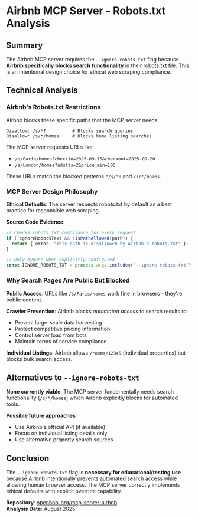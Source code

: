 # Airbnb MCP Server - Robots.txt Analysis

## Summary

The Airbnb MCP server requires the `--ignore-robots-txt` flag because **Airbnb specifically blocks search functionality** in their robots.txt file. This is an intentional design choice for ethical web scraping compliance.

## Technical Analysis

### Airbnb's Robots.txt Restrictions

Airbnb blocks these specific paths that the MCP server needs:
```
Disallow: /s/*?          # Blocks search queries  
Disallow: /s/*/homes     # Blocks home listing searches
```

The MCP server requests URLs like:
- `/s/Paris/homes?checkin=2025-09-15&checkout=2025-09-20`
- `/s/London/homes?adults=2&price_min=100`

These URLs match the blocked patterns `*/s/*?` and `/s/*/homes`.

### MCP Server Design Philosophy

**Ethical Defaults**: The server respects robots.txt by default as a best practice for responsible web scraping.

**Source Code Evidence**:
```typescript
// Checks robots.txt compliance for every request
if (!ignoreRobotsText && !isPathAllowed(path)) {
  return { error: "This path is disallowed by Airbnb's robots.txt" };
}

// Only bypass when explicitly configured
const IGNORE_ROBOTS_TXT = process.argv.includes("--ignore-robots-txt");
```

### Why Search Pages Are Public But Blocked

**Public Access**: URLs like `/s/Paris/homes` work fine in browsers - they're public content.

**Crawler Prevention**: Airbnb blocks *automated access* to search results to:
- Prevent large-scale data harvesting
- Protect competitive pricing information  
- Control server load from bots
- Maintain terms of service compliance

**Individual Listings**: Airbnb allows `/rooms/12345` (individual properties) but blocks bulk search access.

## Alternatives to `--ignore-robots-txt`

**None currently viable**. The MCP server fundamentally needs search functionality (`/s/*/homes`) which Airbnb explicitly blocks for automated tools.

**Possible future approaches**:
- Use Airbnb's official API (if available)
- Focus on individual listing details only
- Use alternative property search sources

## Conclusion

The `--ignore-robots-txt` flag is **necessary for educational/testing use** because Airbnb intentionally prevents automated search access while allowing human browser access. The MCP server correctly implements ethical defaults with explicit override capability.

**Repository**: [openbnb-org/mcp-server-airbnb](https://github.com/openbnb-org/mcp-server-airbnb)  
**Analysis Date**: August 2025